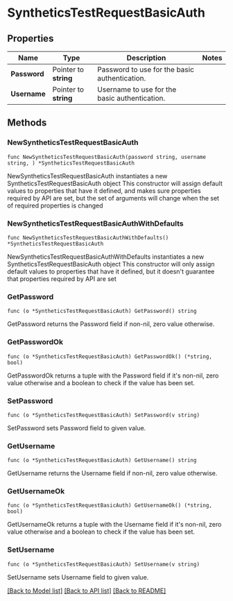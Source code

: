 # SyntheticsTestRequestBasicAuth

## Properties

Name | Type | Description | Notes
------------ | ------------- | ------------- | -------------
**Password** | Pointer to **string** | Password to use for the basic authentication. | 
**Username** | Pointer to **string** | Username to use for the basic authentication. | 

## Methods

### NewSyntheticsTestRequestBasicAuth

`func NewSyntheticsTestRequestBasicAuth(password string, username string, ) *SyntheticsTestRequestBasicAuth`

NewSyntheticsTestRequestBasicAuth instantiates a new SyntheticsTestRequestBasicAuth object
This constructor will assign default values to properties that have it defined,
and makes sure properties required by API are set, but the set of arguments
will change when the set of required properties is changed

### NewSyntheticsTestRequestBasicAuthWithDefaults

`func NewSyntheticsTestRequestBasicAuthWithDefaults() *SyntheticsTestRequestBasicAuth`

NewSyntheticsTestRequestBasicAuthWithDefaults instantiates a new SyntheticsTestRequestBasicAuth object
This constructor will only assign default values to properties that have it defined,
but it doesn't guarantee that properties required by API are set

### GetPassword

`func (o *SyntheticsTestRequestBasicAuth) GetPassword() string`

GetPassword returns the Password field if non-nil, zero value otherwise.

### GetPasswordOk

`func (o *SyntheticsTestRequestBasicAuth) GetPasswordOk() (*string, bool)`

GetPasswordOk returns a tuple with the Password field if it's non-nil, zero value otherwise
and a boolean to check if the value has been set.

### SetPassword

`func (o *SyntheticsTestRequestBasicAuth) SetPassword(v string)`

SetPassword sets Password field to given value.


### GetUsername

`func (o *SyntheticsTestRequestBasicAuth) GetUsername() string`

GetUsername returns the Username field if non-nil, zero value otherwise.

### GetUsernameOk

`func (o *SyntheticsTestRequestBasicAuth) GetUsernameOk() (*string, bool)`

GetUsernameOk returns a tuple with the Username field if it's non-nil, zero value otherwise
and a boolean to check if the value has been set.

### SetUsername

`func (o *SyntheticsTestRequestBasicAuth) SetUsername(v string)`

SetUsername sets Username field to given value.



[[Back to Model list]](../README.md#documentation-for-models) [[Back to API list]](../README.md#documentation-for-api-endpoints) [[Back to README]](../README.md)



